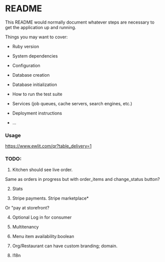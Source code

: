 # README

This README would normally document whatever steps are necessary to get the
application up and running.

Things you may want to cover:

* Ruby version

* System dependencies

* Configuration

* Database creation

* Database initialization

* How to run the test suite

* Services (job queues, cache servers, search engines, etc.)

* Deployment instructions

* ...

### Usage

https://www.ewlit.com/qr?table_delivery=1

### TODO:

1. Kitchen should see live order. 

Same as orders in progress but with order_items and change_status button?

2. Stats

3. Stripe payments. Stripe marketplace*

Or "pay at storefront?

4. Optional Log in for consumer

5. Multitenancy

6. Menu item availability:boolean

7. Org/Restaurant can have custom branding; domain.

8. I18n